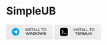 # SimpleUB
<a href="https://t.me/simpleub_adds/5"><img src="https://raw.githubusercontent.com/RiotOff/SimpleUB/refs/heads/main/167272288-85f00779-4b98-47da-8d0d-ea2c63710b979.png" height="40"></a>
<a href="https://t.me/simpleub_adds/8"><img src="https://raw.githubusercontent.com/RiotOff/SimpleUB/refs/heads/main/167272288-185f00779-4b98-47da-8d0d-ea2c63710b979.png" height="40"></a>
